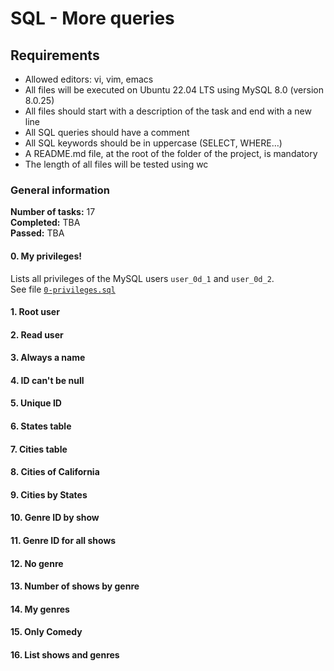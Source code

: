# SQL - More queries

## Requirements
* Allowed editors: vi, vim, emacs
* All files will be executed on Ubuntu 22.04 LTS using MySQL 8.0 (version 8.0.25)
* All files should start with a description of the task and end with a new line
* All SQL queries should have a comment
* All SQL keywords should be in uppercase (SELECT, WHERE…)
* A README.md file, at the root of the folder of the project, is mandatory
* The length of all files will be tested using wc

### General information
__Number of tasks:__ 17<br/>
__Completed:__ TBA<br/>
__Passed:__ TBA<br/>

#### 0. My privileges!
Lists all privileges of the MySQL users `user_0d_1` and `user_0d_2`.<br/>
See file [`0-privileges.sql`](./0-privileges.sql)
#### 1. Root user
#### 2. Read user
#### 3. Always a name
#### 4. ID can't be null
#### 5. Unique ID
#### 6. States table
#### 7. Cities table
#### 8. Cities of California
#### 9. Cities by States
#### 10. Genre ID by show
#### 11. Genre ID for all shows
#### 12. No genre
#### 13. Number of shows by genre
#### 14. My genres
#### 15. Only Comedy
#### 16. List shows and genres
